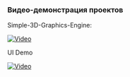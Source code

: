 ### Видео-демонстрация проектов 

Simple-3D-Graphics-Engine:

[![Video](http://img.youtube.com/vi/K_Zuz1isiFU/hqdefault.jpg)](http://www.youtube.com/watch?v=K_Zuz1isiFU "Simple 3D Graphics Engine")

UI Demo

[![Video](http://img.youtube.com/vi/Vinw559KHRo/maxresdefault.jpg)](http://www.youtube.com/watch?v=Vinw559KHRo "UIShowcase")
